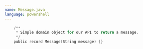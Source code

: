 ```yaml
---
name: Message.java
language: powershell
---
```

    
```powershell
    /**
     * Simple domain object for our API to return a message.
     */
    public record Message(String message) {}
```
